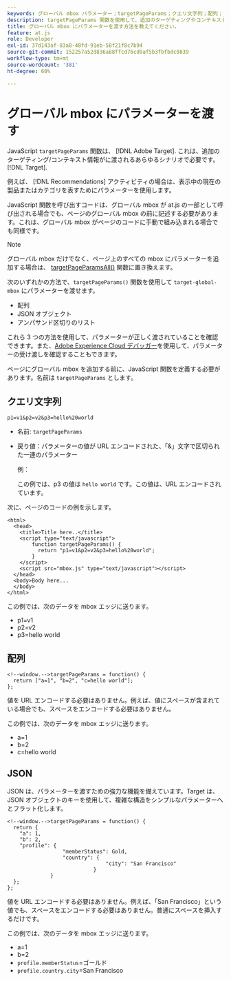 ```yaml
---
keywords: グローバル mbox パラメーター；targetPageParams；クエリ文字列；配列；json;dtm
description: targetPageParams 関数を使用して、追加のターゲティングやコンテキスト情報をAdobeに渡す方法を説明します [!DNL Target] グローバル mbox。
title: グローバル mbox にパラメーターを渡す方法を教えてください。
feature: at.js
role: Developer
exl-id: 37d143af-83a8-48fd-91eb-58f21f8c7b94
source-git-commit: 152257a52d836a88ffcd76cd9af5b3fbfbdc0839
workflow-type: tm+mt
source-wordcount: '381'
ht-degree: 60%

---
```


# グローバル mbox にパラメーターを渡す

JavaScript `targetPageParams` 関数は、 [!DNL Adobe Target]. これは、追加のターゲティング/コンテキスト情報がに渡されるあらゆるシナリオで必要です。 [!DNL Target].

例えば、 [!DNL Recommendations] アクティビティの場合は、表示中の現在の製品またはカテゴリを表すためにパラメーターを使用します。

JavaScript 関数を呼び出すコードは、グローバル mbox が at.js の一部として呼び出される場合でも、ページのグローバル mbox の前に記述する必要があります。これは、グローバル mbox がページのコードに手動で組み込まれる場合でも同様です。

>[!NOTE]
>
>グローバル mbox だけでなく、ページ上のすべての mbox にパラメーターを追加する場合は、 [targetPageParamsAll()](/help/main/c-implementing-target/c-implementing-target-for-client-side-web/targetpageparamsall.md) 関数に置き換えます。

次のいずれかの方法で、`targetPageParams()` 関数を使用して `target-global-mbox` にパラメーターを渡せます。

* 配列
* JSON オブジェクト
* アンパサンド区切りのリスト

これら 3 つの方法を使用して、パラメーターが正しく渡されていることを確認できます。また、[Adobe Experience Cloud デバッガー](https://experienceleague.adobe.com/docs/debugger/using/experience-cloud-debugger.html)を使用して、パラメーターの受け渡しを確認することもできます。

ページにグローバル mbox を追加する前に、JavaScript 関数を定義する必要があります。名前は `targetPageParams` とします。

## クエリ文字列

```
p1=v1&p2=v2&p3=hello%20world
```

* 名前: `targetPageParams`
* 戻り値：パラメーターの値が URL エンコードされた、「&amp;」文字で区切られた一連のパラメーター

   例：

   この例では、p3 の値は `hello world` です。この値は、URL エンコードされています。

次に、ページのコードの例を示します。

```
<html> 
  <head> 
    <title>Title here..</title> 
    <script type="text/javascript"> 
        function targetPageParams() { 
          return "p1=v1&p2=v2&p3=hello%20world";
        } 
    </script> 
    <script src="mbox.js" type="text/javascript"></script> 
  </head> 
  <body>Body here... 
  </body> 
</html>
```

この例では、次のデータを mbox エッジに送ります。

* p1=v1
* p2=v2
* p3=hello world

## 配列

```
<!--window.-->targetPageParams = function() { 
  return ["a=1", "b=2", "c=hello world"]; 
}; 
```

値を URL エンコードする必要はありません。例えば、値にスペースが含まれている場合でも、スペースをエンコードする必要はありません。

この例では、次のデータを mbox エッジに送ります。

* a=1
* b=2
* c=hello world

## JSON

JSON は、パラメーターを渡すための強力な機能を備えています。Target は、JSON オブジェクトのキーを使用して、複雑な構造をシンプルなパラメーターへとフラット化します。

```
<!--window.-->targetPageParams = function() { 
  return { 
    "a": 1, 
    "b": 2, 
    "profile": { 
                  "memberStatus": Gold, 
                  "country": { 
                                "city": "San Francisco" 
                            } 
              } 
  }; 
}; 
```

値を URL エンコードする必要はありません。例えば、「San Francisco」という値でも、スペースをエンコードする必要はありません。普通にスペースを挿入するだけです。

この例では、次のデータを mbox エッジに送ります。

* a=1
* b=2
* `profile.memberStatus`=ゴールド
* `profile.country.city`=San Francisco
